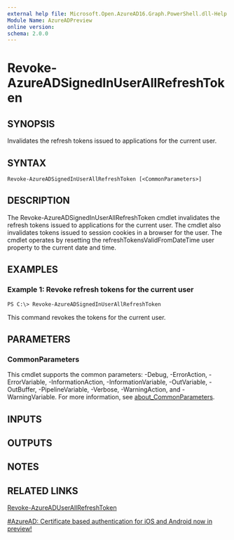 ```yaml
---
external help file: Microsoft.Open.AzureAD16.Graph.PowerShell.dll-Help.xml
Module Name: AzureADPreview
online version:
schema: 2.0.0
---
```


# Revoke-AzureADSignedInUserAllRefreshToken

## SYNOPSIS
Invalidates the refresh tokens issued to applications for the current user.

## SYNTAX

```
Revoke-AzureADSignedInUserAllRefreshToken [<CommonParameters>]
```

## DESCRIPTION
The Revoke-AzureADSignedInUserAllRefreshToken cmdlet invalidates the refresh tokens issued to applications for the current user. 
The cmdlet also invalidates tokens issued to session cookies in a browser for the user. 
The cmdlet operates by resetting the refreshTokensValidFromDateTime user property to the current date and time.

## EXAMPLES

### Example 1: Revoke refresh tokens for the current user
```
PS C:\> Revoke-AzureADSignedInUserAllRefreshToken
```

This command revokes the tokens for the current user.

## PARAMETERS

### CommonParameters
This cmdlet supports the common parameters: -Debug, -ErrorAction, -ErrorVariable, -InformationAction, -InformationVariable, -OutVariable, -OutBuffer, -PipelineVariable, -Verbose, -WarningAction, and -WarningVariable. For more information, see [about_CommonParameters](http://go.microsoft.com/fwlink/?LinkID=113216).

## INPUTS

## OUTPUTS

## NOTES

## RELATED LINKS

[Revoke-AzureADUserAllRefreshToken]()

[#AzureAD: Certificate based authentication for iOS and Android now in preview!](https://blogs.technet.microsoft.com/enterprisemobility/2016/07/18/azuread-certificate-based-authentication-for-ios-and-android-now-in-preview/)

